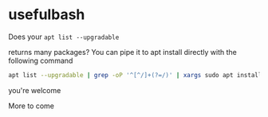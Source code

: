 # usefulbash
Does your ```apt list --upgradable```

returns many packages?  You can pipe it to apt install directly with the following command

```sh
apt list --upgradable | grep -oP '^[^/]+(?=/)' | xargs sudo apt install -y
```

you're welcome

More to come

